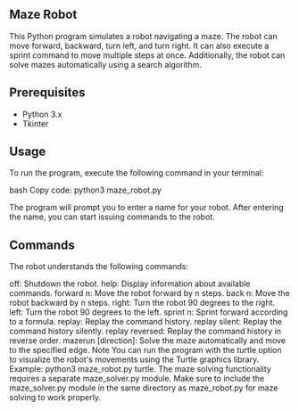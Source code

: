 
## Maze Robot
This Python program simulates a robot navigating a maze. The robot can move forward, backward, turn left, and turn right. It can also execute a sprint command to move multiple steps at once. Additionally, the robot can solve mazes automatically using a search algorithm.

## Prerequisites
- Python 3.x
- Tkinter

## Usage
To run the program, execute the following command in your terminal:

bash
Copy code:
    python3 maze_robot.py

The program will prompt you to enter a name for your robot. After entering the name, you can start issuing commands to the robot.

## Commands
The robot understands the following commands:

off: Shutdown the robot.
help: Display information about available commands.
forward n: Move the robot forward by n steps.
back n: Move the robot backward by n steps.
right: Turn the robot 90 degrees to the right.
left: Turn the robot 90 degrees to the left.
sprint n: Sprint forward according to a formula.
replay: Replay the command history.
replay silent: Replay the command history silently.
replay reversed: Replay the command history in reverse order.
mazerun [direction]: Solve the maze automatically and move to the specified edge.
Note
You can run the program with the turtle option to visualize the robot's movements using the Turtle graphics library. Example: python3 maze_robot.py turtle.
The maze solving functionality requires a separate maze_solver.py module.
Make sure to include the maze_solver.py module in the same directory as maze_robot.py for maze solving to work properly.
